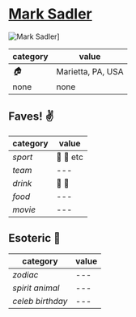 # [Mark Sadler](https://github.com/letrado)

![Mark Sadler](https://avatars2.githubusercontent.com/u/12279247?v=3&s=192)]

| category | value |
|-----------|-------|
| _:house:_ | Marietta, PA, USA |
|   none    | none    |

## Faves! :v:

| category | value |
|----------|--------|
| _sport_  | :football: :basketball: etc |
| _team_   | --- |
| _drink_  | :beer: :wine_glass: |
| _food_   | --- |
| _movie_  | --- |

## Esoteric :crystal_ball:

| category | value |
|----------|-------|
| _zodiac_ | --- |
| _spirit animal_ | --- |
| _celeb birthday_ | --- |
